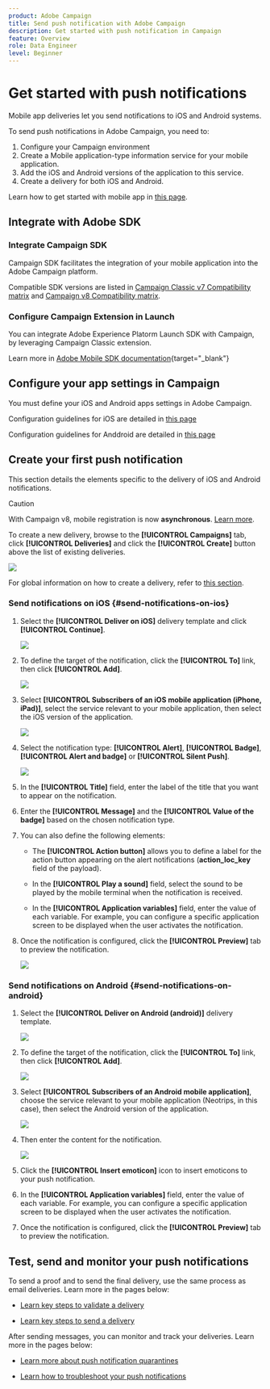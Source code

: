 ```yaml
---
product: Adobe Campaign
title: Send push notification with Adobe Campaign
description: Get started with push notification in Campaign
feature: Overview
role: Data Engineer
level: Beginner
---
```

# Get started with push notifications

Mobile app deliveries let you send notifications to iOS and Android systems.

To send push notifications in Adobe Campaign, you need to:

1. Configure your Campaign environment
1. Create a Mobile application-type information service for your mobile application. 
1. Add the iOS and Android versions of the application to this service.
1. Create a delivery for both iOS and Android. 

Learn how to get started with mobile app in [this page](about-mobile-app-channel.md).

## Integrate with Adobe SDK

### Integrate Campaign SDK 

Campaign SDK facilitates the integration of your mobile application into the Adobe Campaign platform.

Compatible SDK versions are listed in [Campaign Classic v7 Compatibility matrix](../../../../v7/rn/using/compatibility-matrix.md#MobileSDK) and [Campaign v8 Compatibility matrix](../../../../v8/start/compatibility-matrix.md#MobileSDK).

### Configure Campaign Extension in Launch

You can integrate Adobe Experience Platorm Launch SDK with Campaign, by leveraging Campaign Classic extension.

Learn more in [Adobe Mobile SDK documentation](https://aep-sdks.gitbook.io/docs/using-mobile-extensions/adobe-campaignclassic){target="_blank"}

## Configure your app settings in Campaign

You must define your iOS and Android apps settings in Adobe Campaign.

Configuration guidelines for iOS are detailed in [this page](configuring-the-mobile-application.md)

Configuration guidelines for Anddroid are detailed in [this page](configuring-the-mobile-application-android.md)

## Create your first push notification

This section details the elements specific to the delivery of iOS and Android notifications.

>[!CAUTION]
>
>With Campaign v8, mobile registration is now **asynchronous**. [Learn more](../../../../v8/dev/staging.md).

To create a new delivery, browse to the **[!UICONTROL Campaigns]** tab, click **[!UICONTROL Deliveries]** and click the **[!UICONTROL Create]** button above the list of existing deliveries.

![](../assets/delivery_step_1.png)

For global information on how to create a delivery, refer to [this section](../steps-about-delivery-creation-steps.md).

### Send notifications on iOS {#send-notifications-on-ios}

1. Select the **[!UICONTROL Deliver on iOS]** delivery template and click **[!UICONTROL Continue]**.

   ![](../assets/push-template-ios.png)

1. To define the target of the notification, click the **[!UICONTROL To]** link, then click **[!UICONTROL Add]**.

   ![](../assets/push-ios-select-target.png)

1. Select **[!UICONTROL Subscribers of an iOS mobile application (iPhone, iPad)]**, select the service relevant to your mobile application, then select the iOS version of the application.

   ![](../assets/push-ios-subscribers.png)

1. Select the notification type: **[!UICONTROL Alert]**, **[!UICONTROL Badge]**, **[!UICONTROL Alert and badge]** or **[!UICONTROL Silent Push]**.

   ![](../assets/push-ios-alert.png)

1. In the **[!UICONTROL Title]** field, enter the label of the title that you want to appear on the notification.

1. Enter the **[!UICONTROL Message]** and the **[!UICONTROL Value of the badge]** based on the chosen notification type.

1. You can also define the following elements:

    * The **[!UICONTROL Action button]** allows you to define a label for the action button appearing on the alert notifications (**action_loc_key** field of the payload).

    * In the **[!UICONTROL Play a sound]** field, select the sound to be played by the mobile terminal when the notification is received.

    * In the **[!UICONTROL Application variables]** field, enter the value of each variable. For example, you can configure a specific application screen to be displayed when the user activates the notification.

1. Once the notification is configured, click the **[!UICONTROL Preview]** tab to preview the notification. 

   ![](../assets/push-ios-preview.png)


### Send notifications on Android {#send-notifications-on-android}

1. Select the **[!UICONTROL Deliver on Android (android)]** delivery template.

    ![](../assets/push-template-android.png)

1. To define the target of the notification, click the **[!UICONTROL To]** link, then click **[!UICONTROL Add]**.

    ![](../assets/push-android-select-target.png)

1. Select **[!UICONTROL Subscribers of an Android mobile application]**, choose the service relevant to your mobile application (Neotrips, in this case), then select the Android version of the application.

   ![](../assets/push-ios-subscribers.png)

1. Then enter the content for the notification.

   ![](../assets/push-android-content.png)

1. Click the **[!UICONTROL Insert emoticon]** icon to insert emoticons to your push notification.

1. In the **[!UICONTROL Application variables]** field, enter the value of each variable. For example, you can configure a specific application screen to be displayed when the user activates the notification.

1. Once the notification is configured, click the **[!UICONTROL Preview]** tab to preview the notification. 

## Test, send and monitor your push notifications

To send a proof and to send the final delivery, use the same process as email deliveries. Learn more in the pages below:

* [Learn key steps to validate a delivery](../steps-validating-the-delivery.md)

* [Learn key steps to send a delivery](../steps-sending-the-delivery.md)

After sending messages, you can monitor and track your deliveries. Learn more in the pages below:

* [Learn more about push notification quarantines](../understanding-quarantine-management.md#push-notification-quarantines)

* [Learn how to troubleshoot your push notifications](troubleshooting.md)
